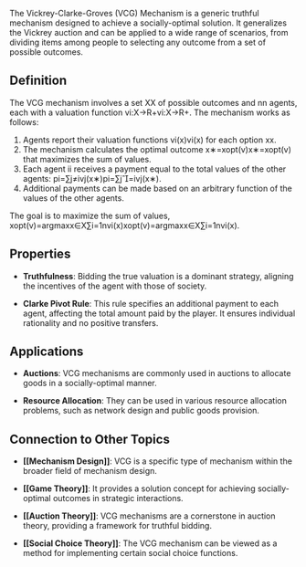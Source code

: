 The Vickrey-Clarke-Groves (VCG) Mechanism is a generic truthful mechanism designed to achieve a socially-optimal solution. It generalizes the Vickrey auction and can be applied to a wide range of scenarios, from dividing items among people to selecting any outcome from a set of possible outcomes.

## Definition

The VCG mechanism involves a set XX of possible outcomes and nn agents, each with a valuation function vi:X→R+vi​:X→R+​. The mechanism works as follows:

1. Agents report their valuation functions vi(x)vi​(x) for each option xx.
2. The mechanism calculates the optimal outcome x∗=xopt(v)x∗=xopt(v) that maximizes the sum of values.
3. Each agent ii receives a payment equal to the total values of the other agents: pi=∑j≠ivj(x∗)pi​=∑j=i​vj​(x∗).
4. Additional payments can be made based on an arbitrary function of the values of the other agents.

The goal is to maximize the sum of values, xopt(v)=arg⁡max⁡x∈X∑i=1nvi(x)xopt(v)=argmaxx∈X​∑i=1n​vi​(x).

## Properties

- **Truthfulness**: Bidding the true valuation is a dominant strategy, aligning the incentives of the agent with those of society.
    
- **Clarke Pivot Rule**: This rule specifies an additional payment to each agent, affecting the total amount paid by the player. It ensures individual rationality and no positive transfers.
    

## Applications

- **Auctions**: VCG mechanisms are commonly used in auctions to allocate goods in a socially-optimal manner.
    
- **Resource Allocation**: They can be used in various resource allocation problems, such as network design and public goods provision.
    

## Connection to Other Topics

- **[[Mechanism Design]]**: VCG is a specific type of mechanism within the broader field of mechanism design.
    
- **[[Game Theory]]**: It provides a solution concept for achieving socially-optimal outcomes in strategic interactions.
    
- **[[Auction Theory]]**: VCG mechanisms are a cornerstone in auction theory, providing a framework for truthful bidding.
    
- **[[Social Choice Theory]]**: The VCG mechanism can be viewed as a method for implementing certain social choice functions.